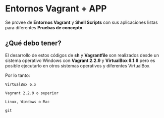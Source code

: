 # Entornos Vagrant + APP

Se provee de **Entornos Vagrant** y **Shell Scripts** con sus aplicaciones listas para diferentes **Pruebas de concepto**.

## ¿Qué debo tener?

El desarrollo de estos códigos de **sh** y **Vagrantfile** son realizados desde un sistema operativo Windows con **Vagrant 2.2.9** y **VirtualBox 6.1.6** pero es posible ejecutarlo en otros sistemas operativos y diferentes VirtualBox.

Por lo tanto:

``
VirtualBox 6.x
``

``
Vagrant 2.2.9 o superior
``

``
Linux, Windows o Mac
``

``
git
``

